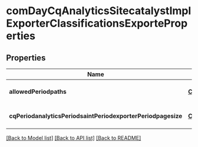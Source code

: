 # comDayCqAnalyticsSitecatalystImplExporterClassificationsExporteProperties

## Properties
Name | Type | Description | Notes
------------ | ------------- | ------------- | -------------
**allowedPeriodpaths** | [**ConfigNodePropertyArray**](ConfigNodePropertyArray.md) |  | [optional] [default to null]
**cqPeriodanalyticsPeriodsaintPeriodexporterPeriodpagesize** | [**ConfigNodePropertyInteger**](ConfigNodePropertyInteger.md) |  | [optional] [default to null]

[[Back to Model list]](../README.md#documentation-for-models) [[Back to API list]](../README.md#documentation-for-api-endpoints) [[Back to README]](../README.md)


